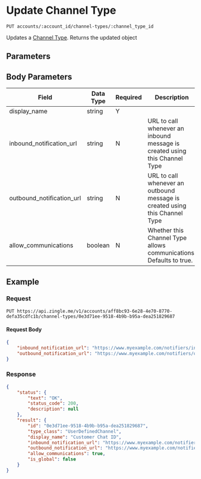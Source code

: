 # Update Channel Type

    PUT accounts/:account_id/channel-types/:channel_type_id
    
Updates a [Channel Type]. Returns the updated object 

## Parameters
## Body Parameters
Field | Data Type | Required | Description
--- | --- | --- | ---
display_name | string | Y | 
inbound_notification_url | string | N | URL to call whenever an inbound message is created using this Channel Type
outbound_notification_url | string | N | URL to call whenever an outbound message is created using this Channel Type
allow_communications | boolean | N | Whether this Channel Type allows communications. Defaults to true.

## Example
### Request

    PUT https://api.zingle.me/v1/accounts/aff8bc93-6e28-4e70-8770-defa35cdfc1b/channel-types/0e3d71ee-9518-4b9b-b95a-dea251829687

#### Request Body
```json 
{
    "inbound_notification_url": "https://www.myexample.com/notifiers/inbound-chat-notice",
    "outbound_notification_url": "https://www.myexample.com/notifiers/outbound-chat-notice"     
}    
```

### Response
``` json
{
    "status": {
        "text": "OK",
        "status_code": 200,
        "description": null
    },
    "result": {
        "id": "0e3d71ee-9518-4b9b-b95a-dea251829687",
        "type_class": "UserDefinedChannel",
        "display_name": "Customer Chat ID",
        "inbound_notification_url": "https://www.myexample.com/notifiers/inbound-chat-notice",
        "outbound_notification_url": "https://www.myexample.com/notifiers/outbound-chat-notice",
        "allow_communications": true,
        "is_global": false
    }   
}
```

[Channel Type]: README.md
